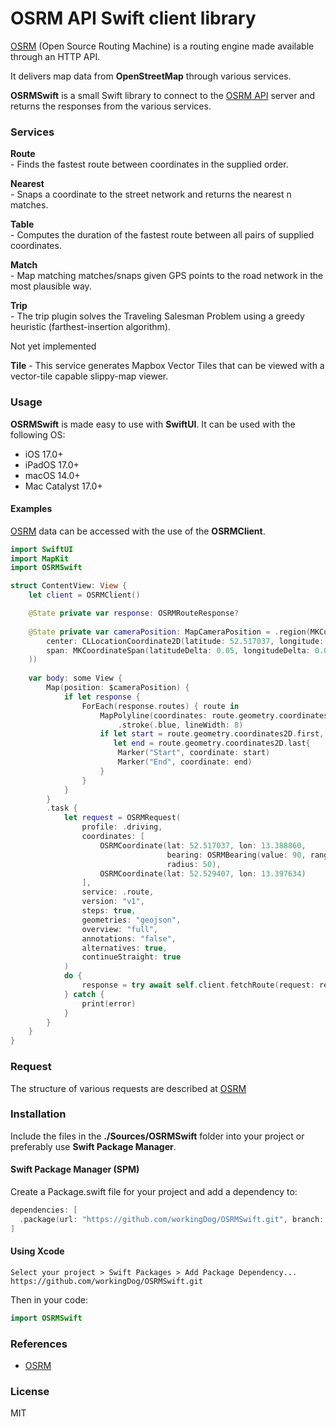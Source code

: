 # OSRM API Swift client library

[OSRM](https://project-osrm.org/docs/v5.5.1/api/#general-options) (Open Source Routing Machine) is a routing engine made available through an HTTP API.

It delivers map data from **OpenStreetMap** through various services.

**OSRMSwift** is a small Swift library to connect to the [OSRM API](https://router.project-osrm.org) server and returns the responses from the various services.

### Services

**Route**  
    -    Finds the fastest route between coordinates in the supplied order.

**Nearest**  
    -    Snaps a coordinate to the street network and returns the nearest n matches.

**Table**  
    -    Computes the duration of the fastest route between all pairs of supplied coordinates.

**Match**  
    -    Map matching matches/snaps given GPS points to the road network in the most plausible way.

**Trip**  
    -    The trip plugin solves the Traveling Salesman Problem using a greedy heuristic (farthest-insertion algorithm). 

Not yet implemented

**Tile** 
    -    This service generates Mapbox Vector Tiles that can be viewed with a vector-tile capable slippy-map viewer.

                                                                
### Usage

**OSRMSwift** is made easy to use with **SwiftUI**.
It can be used with the following OS:

- iOS 17.0+
- iPadOS 17.0+
- macOS 14.0+
- Mac Catalyst 17.0+

#### Examples

[OSRM](https://project-osrm.org/docs/v5.5.1/api/#general-options) data can be accessed with the use of the **OSRMClient**.

```swift
import SwiftUI
import MapKit
import OSRMSwift

struct ContentView: View {
    let client = OSRMClient()

    @State private var response: OSRMRouteResponse?
    
    @State private var cameraPosition: MapCameraPosition = .region(MKCoordinateRegion(
        center: CLLocationCoordinate2D(latitude: 52.517037, longitude: 13.388860),
        span: MKCoordinateSpan(latitudeDelta: 0.05, longitudeDelta: 0.05)
    ))
    
    var body: some View {
        Map(position: $cameraPosition) {
            if let response {
                ForEach(response.routes) { route in
                    MapPolyline(coordinates: route.geometry.coordinates2D)
                        .stroke(.blue, lineWidth: 8)
                    if let start = route.geometry.coordinates2D.first,
                       let end = route.geometry.coordinates2D.last{
                        Marker("Start", coordinate: start)
                        Marker("End", coordinate: end)
                    }
                }
            }
        }
        .task {
            let request = OSRMRequest(
                profile: .driving,
                coordinates: [
                    OSRMCoordinate(lat: 52.517037, lon: 13.388860,
                                   bearing: OSRMBearing(value: 90, range: 20),
                                   radius: 50),
                    OSRMCoordinate(lat: 52.529407, lon: 13.397634)
                ],
                service: .route,
                version: "v1",
                steps: true,
                geometries: "geojson",
                overview: "full",
                annotations: "false",
                alternatives: true,
                continueStraight: true
            )
            do {
                response = try await self.client.fetchRoute(request: request)
            } catch {
                print(error)
            }
        }
    }
}
```

### Request

The structure of various requests are described at [OSRM](https://project-osrm.org/docs/v5.5.1/api/#general-options) 

### Installation

Include the files in the **./Sources/OSRMSwift** folder into your project or preferably use **Swift Package Manager**.

#### Swift Package Manager (SPM)

Create a Package.swift file for your project and add a dependency to:

```swift
dependencies: [
  .package(url: "https://github.com/workingDog/OSRMSwift.git", branch: "main")
]
```

#### Using Xcode

    Select your project > Swift Packages > Add Package Dependency...
    https://github.com/workingDog/OSRMSwift.git

Then in your code:

```swift
import OSRMSwift
```
    
### References

-    [OSRM](https://project-osrm.org/docs/v5.5.1/api/#general-options)

### License

MIT


